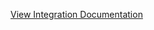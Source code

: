[View Integration Documentation](https://xsoar.pan.dev/docs/reference/integrations/cisco-umbrella-cloud-security)